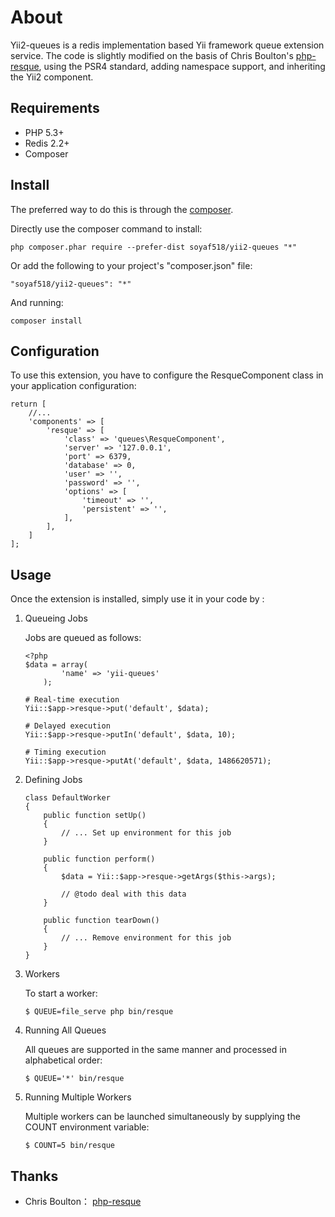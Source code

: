 About
===========
Yii2-queues is a redis implementation based Yii framework queue extension service. The code is slightly modified on the basis of Chris Boulton's [php-resque](https://github.com/chrisboulton/php-resque "php-resque a PHP Resque Worker"), using the PSR4 standard, adding namespace support, and inheriting the Yii2 component.

Requirements
------------
* PHP 5.3+
* Redis 2.2+
* Composer

Install
------------
The preferred way to do this is through the [composer](http://getcomposer.org/download/).

Directly use the composer command to install:

```
php composer.phar require --prefer-dist soyaf518/yii2-queues "*"
```

Or add the following to your project's "composer.json" file:

```
"soyaf518/yii2-queues": "*"
```
And running:

```
composer install
```

Configuration
-----
To use this extension, you have to configure the ResqueComponent class in your application configuration:

```
return [
	//...
	'components' => [
		'resque' => [
			'class' => 'queues\ResqueComponent',
			'server' => '127.0.0.1',
			'port' => 6379,
			'database' => 0,
			'user' => '',
			'password' => '',
			'options' => [
				'timeout' => '',
				'persistent' => '',
			],
		],
	]
];

```

Usage
-----

Once the extension is installed, simply use it in your code by  :

1. Queueing Jobs

	Jobs are queued as follows:

	```
	<?php
	$data = array(
			'name' => 'yii-queues'
		);
	
	# Real-time execution
	Yii::$app->resque->put('default', $data);
	
	# Delayed execution
	Yii::$app->resque->putIn('default', $data, 10);
	
	# Timing execution
	Yii::$app->resque->putAt('default', $data, 1486620571);

	```


2. Defining Jobs

	```
	class DefaultWorker
	{
	    public function setUp()
	    {
		    // ... Set up environment for this job
	    }
	
	    public function perform()
	    {
	        $data = Yii::$app->resque->getArgs($this->args);
	
	        // @todo deal with this data
	    }
	
	    public function tearDown()
	    {
	    	// ... Remove environment for this job
	    }
	}
	```

3. Workers
	
	To start a worker:
	
	```
	$ QUEUE=file_serve php bin/resque

	```
4. Running All Queues

	All queues are supported in the same manner and processed in alphabetical order:
	
	```
	$ QUEUE='*' bin/resque
	```
5. Running Multiple Workers
	
	Multiple workers can be launched simultaneously by supplying the COUNT environment variable:
	
	```
	$ COUNT=5 bin/resque
	```

Thanks
-----
* Chris Boulton： [php-resque](https://github.com/chrisboulton/php-resque "php-resque a PHP Resque Worker")




